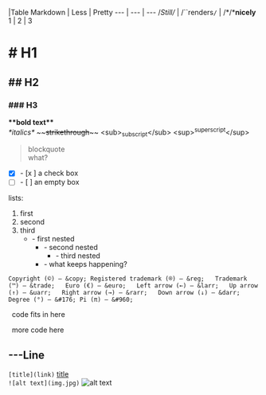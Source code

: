 |Table 
Markdown | Less | Pretty
--- | --- | ---
/**Still*/* | /``renders`/` | /*/***nicely**
1 | 2 | 3

# # H1  

## ## H2  

### ### H3  

**\*\*bold text\*\***  
*\*italics\**
\~\~~~strikethrough~~\~\~
\<sub\><sub>subscript</sub>\<\/sub\>
\<sup\><sup>superscript</sup>\<\/sup\>

>blockquote  
>what?

- [x] \- \[x \] a check box
- [ ] \- \[ \] an empty box

lists:
1. first
2. second
3. third
   - \- first nested
     - \- second nested
       - \- third nested
	 - \- what keeps happening?

`Copyright (©) — &copy;
Registered trademark (®) — &reg;  
Trademark (™) — &trade;  
Euro (€) — &euro;  
Left arrow (←) — &larr;  
Up arrow (↑) — &uarr;  
Right arrow (→) — &rarr;  
Down arrow (↓) — &darr;  
Degree (°) — &#176;
Pi (π) — &#960;`

` `code fits in here` ` 

``` ```more code here``` ```

\-\-\-Line
---
`[title](link)`
[title](link)  
`![alt text](img.jpg)`
![alt text](img.jpg)


